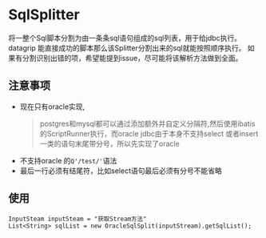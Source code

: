 # SqlSplitter

将一整个Sql脚本分割为由一条条sql语句组成的sql列表，用于给jdbc执行。
datagrip 能直接成功的脚本那么该Splitter分割出来的sql就能按照顺序执行。
如果有分割识别出错的项，希望能提到issue，尽可能将该解析方法做到全面。

## 注意事项
* 现在只有oracle实现,
    > postgres和mysql都可以通过添加额外并自定义分隔符,然后使用ibatis的ScriptRunner执行，而oracle jdbc由于本身不支持select 或者insert一类的语句末尾带分号，所以先实现了oracle
* 不支持oracle 的`Q'/test/'`语法
* 最后一行必须有结尾符，比如select语句最后必须有分号不能省略
## 使用
```
InputSteam inputSteam = "获取Stream方法"
List<String> sqlList = new OracleSqlSplit(inputStream).getSqlList();
```